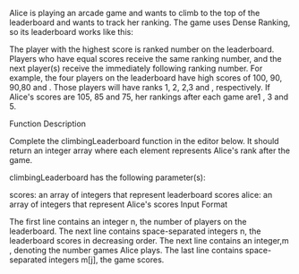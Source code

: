Alice is playing an arcade game and wants to climb to the top of the leaderboard and wants to track her ranking. The game uses Dense Ranking, so its leaderboard works like this:

The player with the highest score is ranked number  on the leaderboard.
Players who have equal scores receive the same ranking number, and the next player(s) receive the immediately following ranking number.
For example, the four players on the leaderboard have high scores of 100, 90, 90,80 and . Those players will have ranks 1, 2, 2,3 and , respectively. If Alice's scores are 105, 85 and 75, her rankings after each game are1 , 3 and 5.

Function Description

Complete the climbingLeaderboard function in the editor below. It should return an integer array where each element represents Alice's rank after the  game.

climbingLeaderboard has the following parameter(s):

scores: an array of integers that represent leaderboard scores
alice: an array of integers that represent Alice's scores
Input Format

The first line contains an integer n, the number of players on the leaderboard. 
The next line contains  space-separated integers n, the leaderboard scores in decreasing order. 
The next line contains an integer,m , denoting the number games Alice plays. 
The last line contains  space-separated integers m[j], the game scores.
